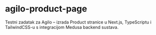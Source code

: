 # agilo-product-page
Testni zadatak za Agilo – izrada Product stranice u Next.js, TypeScriptu i TailwindCSS-u s integracijom Medusa backend sustava.
